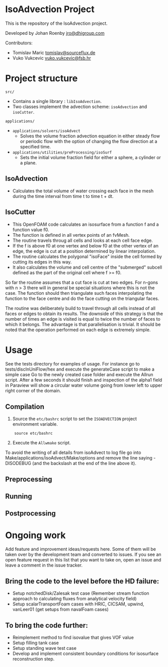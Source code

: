 # IsoAdvection Project  

This is the repository of the IsoAdvection project. 

Developed by Johan Roenby <jro@dhigroup.com>  

Contributors:  

* Tomislav Maric <tomislav@sourceflux.de>
* Vuko Vukcevic <vuko.vukcevic@fsb.hr>

# Project structure 

`src/` 

* Contains a single library : `libIsoAdvection`. 
* Two classes implement the advection scheme: `isoAdvection` and `isoCutter`. 

`applications/` 

- `applications/solvers/isoAdvect` 
    - Solves the volume fraction advection equation in either steady flow or periodic flow with the option of changing the flow direction at a specified time.
- `applications/utilities/preProcessing/isoSurf` 
    - Sets the initial volume fraction field for either a sphere, a cylinder or a plane. 

## IsoAdvection 

- Calculates the total volume of water crossing each face in the mesh during the time interval from time t to time t + dt.

## IsoCutter

- This OpenFOAM code calculates an isosurface from a function f and a function value f0.
- The function is defined in all vertex points of an fvMesh.
- The routine travels throug all cells and looks at each cell face edge.
- If the f is above f0 at one vertex and below f0 at the other vertex of an edge, the edge is cut at a position determined by linear interpolation.
- The routine calculates the polygonal "isoFace" inside the cell formed by cutting its edges in this way.
- It also calculates the volume and cell centre of the "submerged" subcell defined as the part of the original cell where f >= f0.

So far the routine assumes that a cut face is cut at two edges. For n-gons with n > 3 there will in general be special situations where this is not the case. The function should then triangulate such faces interpolating the function to the face centre and do the face cutting on the triangular faces.

The routine was deliberately build to travel through all cells instead of all faces or edges to obtain its results. The downside of this strategy is that the number of times an edge is visited is equal to twice the number of faces to which it belongs.  The advantage is that parallelisation is trivial. It should be noted that the operation performed on each edge is extremely simple.

# Usage  

See the tests directory for examples of usage.
For instance go to tests/discInUniFlow/hex and execute the generateCase script to make a simple case
Go to the newly created case folder and execute the Allrun script.
After a few seconds it should finish and inspection of the alpha1 field in Paraview will show a circular water volume going from lower left to upper right corner of the domain.

## Compilation 

1. Source the `etc/bashrc` script to set the `ISOADVECTION` project environment variable. 

~~~
    source etc/bashrc
~~~

2. Execute the `Allwmake` script. 

To avoid the writing of all details from isoAdvect to log file go into Make/applications/isoAdvect/Make/options and remove the line saying -DISODEBUG (and the backslash at the end of the line above it).

## Preprocessing 

## Running 

## Postprocessing 

# Ongoing work 

Add feature and improvement ideas/requests here. Some of them will be taken over by the development team and converted to issues. If you see an open feature request in this list that you want to take on, open an issue and leave a comment in the issue tracker.  

## Bring the code to the level before the HD failure:

- Setup notchedDisk/Zalesak test case (Remember stream function approach to calculating fluxes from analytical velocity field)
- Setup scalarTransportFoam cases with HRIC, CICSAM, upwind, vanLeer01 (get setups from navalFoam cases)

## To bring the code further:

- Reimplement method to find isovalue that gives VOF value
- Setup filling tank case
- Setup standing wave test case 
- Develop and implement consistent boundary conditions for isosurface reconstruction step.
